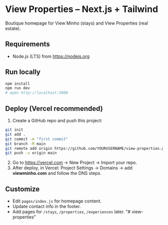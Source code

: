 # View Properties – Next.js + Tailwind

Boutique homepage for View Minho (stays) and View Properties (real estate).

## Requirements
- Node.js (LTS) from https://nodejs.org

## Run locally
```bash
npm install
npm run dev
# open http://localhost:3000
```

## Deploy (Vercel recommended)
1. Create a GitHub repo and push this project:
```bash
git init
git add .
git commit -m "first commit"
git branch -M main
git remote add origin https://github.com/YOURUSERNAME/view-properties.git
git push -u origin main
```
2. Go to https://vercel.com → New Project → Import your repo.
3. After deploy, in Vercel: Project Settings → Domains → add **viewminho.com** and follow the DNS steps.

## Customize
- Edit `pages/index.js` for homepage content.
- Update contact info in the footer.
- Add pages for `/stays`, `/properties`, `/experiences` later.
"# view-properties" 
